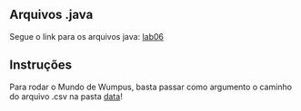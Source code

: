 ## Arquivos .java
Segue o link para os arquivos java:
[lab06](src/mc322/lab06)


## Instruções

Para rodar o Mundo de Wumpus, basta passar como argumento o caminho do arquivo .csv na pasta [data](data)!
